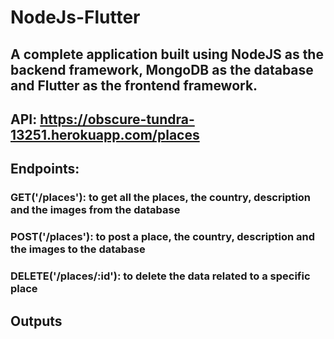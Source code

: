 # NodeJs-Flutter

## A complete application built using NodeJS as the backend framework, MongoDB as the database and Flutter as the frontend framework.

## API: https://obscure-tundra-13251.herokuapp.com/places
## Endpoints:
### GET('/places'): to get all the places, the country, description and the images from the database
### POST('/places'): to post a place, the country, description and the images to the database
### DELETE('/places/:id'): to delete the data related to a specific place

## Outputs
